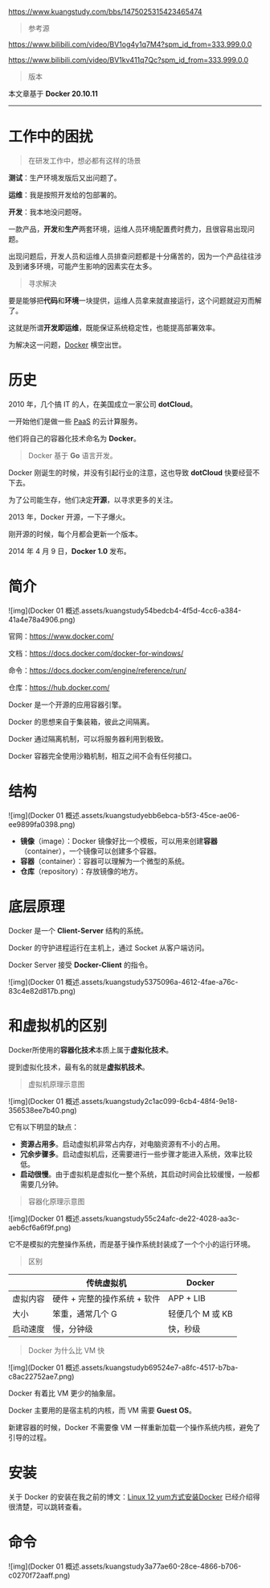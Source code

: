 https://www.kuangstudy.com/bbs/1475025315423465474

> 参考源

https://www.bilibili.com/video/BV1og4y1q7M4?spm_id_from=333.999.0.0

https://www.bilibili.com/video/BV1kv411q7Qc?spm_id_from=333.999.0.0

> 版本

本文章基于 **Docker 20.10.11**

------

# 工作中的困扰

> 在研发工作中，想必都有这样的场景

**测试**：生产环境发版后又出问题了。

**运维**：我是按照开发给的包部署的。

**开发**：我本地没问题呀。

一款产品，**开发**和**生产**两套环境，运维人员环境配置费时费力，且很容易出现问题。

出现问题后，开发人员和运维人员排查问题都是十分痛苦的，因为一个产品往往涉及到诸多环境，可能产生影响的因素实在太多。

> 寻求解决

要是能够把**代码**和**环境**一块提供，运维人员拿来就直接运行，这个问题就迎刃而解了。

这就是所谓**开发即运维**，既能保证系统稳定性，也能提高部署效率。

为解决这一问题，[Docker](https://baike.baidu.com/item/Docker) 横空出世。

# 历史

2010 年，几个搞 IT 的人，在美国成立一家公司 **dotCloud**。

一开始他们是做一些 [PaaS](https://baike.baidu.com/item/PaaS) 的云计算服务。

他们将自己的容器化技术命名为 **Docker**。

> Docker 基于 **Go** 语言开发。

Docker 刚诞生的时候，并没有引起行业的注意，这也导致 **dotCloud** 快要经营不下去。

为了公司能生存，他们决定**开源**，以寻求更多的关注。

2013 年，Docker 开源，一下子爆火。

刚开源的时候，每个月都会更新一个版本。

2014 年 4 月 9 日，**Docker 1.0** 发布。

# 简介

![img](Docker 01 概述.assets/kuangstudy54bedcb4-4f5d-4cc6-a384-41a4e78a4906.png)

官网：https://www.docker.com/

文档：https://docs.docker.com/docker-for-windows/

命令：https://docs.docker.com/engine/reference/run/

仓库：https://hub.docker.com/

Docker 是一个开源的应用容器引擎。

Docker 的思想来自于集装箱，彼此之间隔离。

Docker 通过隔离机制，可以将服务器利用到极致。

Docker 容器完全使用沙箱机制，相互之间不会有任何接口。

# 结构

![img](Docker 01 概述.assets/kuangstudyebb6ebca-b5f3-45ce-ae06-ee9899fa0398.png)

- **镜像**（image）：Docker 镜像好比一个模板，可以用来创建**容器**（container），一个镜像可以创建多个容器。
- **容器**（container）：容器可以理解为一个微型的系统。
- **仓库**（repository）：存放镜像的地方。

# 底层原理

Docker 是一个 **Client-Server** 结构的系统。

Docker 的守护进程运行在主机上，通过 Socket 从客户端访问。

Docker Server 接受 **Docker-Client** 的指令。

![img](Docker 01 概述.assets/kuangstudy5375096a-4612-4fae-a76c-83c4e82d817b.png)

# 和虚拟机的区别

Docker所使用的**容器化技术**本质上属于**虚拟化技术**。

提到虚拟化技术，最有名的就是**虚拟机技术**。

> 虚拟机原理示意图

![img](Docker 01 概述.assets/kuangstudy2c1ac099-6cb4-48f4-9e18-356538ee7b40.png)

它有以下明显的缺点：

- **资源占用多**。启动虚拟机非常占内存，对电脑资源有不小的占用。
- **冗余步骤多**。启动虚拟机后，还需要进行一些步骤才能进入系统，效率比较低。
- **启动很慢**。由于虚拟机是虚拟化一整个系统，其启动时间会比较缓慢，一般都需要几分钟。

> 容器化原理示意图

![img](Docker 01 概述.assets/kuangstudy55c24afc-de22-4028-aa3c-aeb6cf6a6f9f.png)

它不是模拟的完整操作系统，而是基于操作系统封装成了一个个小的运行环境。

> 区别

|          | 传统虚拟机                   | Docker           |
| -------- | ---------------------------- | ---------------- |
| 虚拟内容 | 硬件 + 完整的操作系统 + 软件 | APP + LIB        |
| 大小     | 笨重，通常几个 G             | 轻便几个 M 或 KB |
| 启动速度 | 慢，分钟级                   | 快，秒级         |

> Docker 为什么比 VM 快

![img](Docker 01 概述.assets/kuangstudyb69524e7-a8fc-4517-b7ba-c8ac22752ae7.png)

Docker 有着比 VM 更少的抽象层。

Docker 主要用的是宿主机的内核，而 VM 需要 **Guest OS**。

新建容器的时候，Docker 不需要像 VM 一样重新加载一个操作系统内核，避免了引导的过程。

# 安装

关于 Docker 的安装在我之前的博文：[Linux 12 yum方式安装Docker](https://www.kuangstudy.com/bbs/1474218745416605698) 已经介绍得很清楚，可以跳转查看。

# 命令

![img](Docker 01 概述.assets/kuangstudy3a77ae60-28ce-4866-b706-c0270f72aaff.png)

